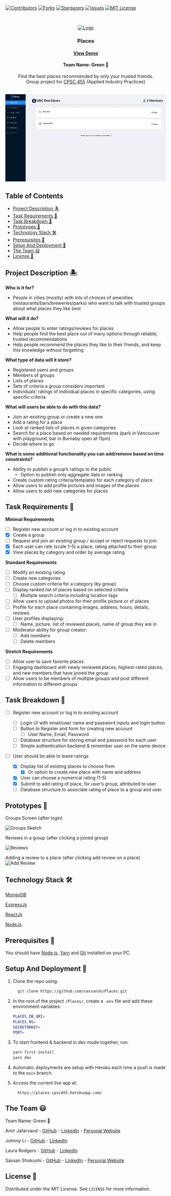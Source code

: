 [![Contributors][contributors-shield]][contributors-url]
[![Forks][forks-shield]][forks-url]
[![Stargazers][stars-shield]][stars-url]
[![Issues][issues-shield]][issues-url]
[![MIT License][license-shield]][license-url]

<br />
<p align="center">
  <a href="https://github.com/sassansh/Places">
    <img src="images/logo.png" alt="Logo" width="80" height="80">
  </a>

  <h3 align="center">Places</h3>
  <h4 align="center"><a href="https://places-cpsc455.herokuapp.com/">View Demo</a></h4>
  
 
  <h4 align="center">Team Name: Green 🌱</h4>

  <p align="center">
    Find the best places recommended by only your trusted friends.
    <br />
    Group project for <a href="https://blogs.ubc.ca/cpsc436i2021s/"> CPSC 455</a> (Applied Industry Practices)
    <br />
    <br />
  </p>
</p>

[![Site preview](/images/app-capture.gif)](https://places-cpsc455.herokuapp.com/)

## Table of Contents

- [Project Description 🏝](#project-description-)
- [Task Requirements 💼](#task-requirements-)
- [Task Breakdown 📝](#task-breakdown-)
- [Prototypes 🎨](#prototypes-)
- [Technology Stack 🛠️](#technology-stack-%EF%B8%8F)
- [Prerequisites 🍪](#prerequisites-)
- [Setup And Deployment 🔧](#setup-and-deployment-)
- [The Team ‎😃](#the-team-)
- [License 📔](#license-)

## Project Description 🏝

**Who is it for?**

- People in cities (mostly) with lots of choices of amenities (restaurants/bars/breweries/parks) who want to talk with trusted groups about what places they like best

**What will it do?**

- Allow people to enter ratings/reviews for places
- Help people find the best place out of many options through reliable, trusted recommendations
- Help people recommend the places they like to their friends, and keep this knowledge without forgetting

**What type of data will it store?**

- Registered users and groups
- Members of groups
- Lists of places
- Sets of criteria a group considers important
- Individuals’ ratings of individual places in specific categories, using specific criteria

**What will users be able to do with this data?**

- Join an existing group or create a new one
- Add a rating for a place
- Look at ranked lists of places in given categories
- Search for a place based on needed requirements (park in Vancouver with playground, bar in Burnaby open at 11pm)
- Decide where to go

**What is some additional functionality you can add/remove based on time constraints?**

- Ability to publish a group’s ratings to the public
  - Option to publish only aggregate data or ranking
- Create custom rating criteria/templates for each category of place
- Allow users to add profile pictures and images of the places
- Allow users to add new categories for places

## Task Requirements 💼

**Minimal Requirements**

- [ ] Register new account or log in to existing account
- [x] Create a group
- [ ] Request and join an existing group / accept or reject requests to join
- [x] Each user can rate (scale 1-5) a place, rating attached to their group
- [x] View places by category and order by average rating

**Standard Requirements**

- [ ] Modify an existing rating
- [ ] Create new categories
- [ ] Choose custom criteria for a category (by group)
- [ ] Display ranked list of places based on selected criteria
  - [ ] Multiple search criteria including location tags
- [ ] Allow users to upload photos for their profile picture or of places
- [ ] Profile for each place containing images, address, hours, details, reviews.
- [ ] User profiles displaying:
  - [ ] Name, picture, list of reviewed places, name of group they are in
- [ ] Moderator ability for group creator:
  - [ ] Add members
  - [ ] Delete members

**Stretch Requirements**

- [ ] Allow user to save favorite places
- [ ] Engaging dashboard with newly reviewed places, highest-rated places, and new members that have joined the group
- [ ] Allow users to be members of multiple groups and post different information to different groups

## Task Breakdown 📝

- [ ] Register new account or log in to existing account

  - [ ] Login UI with email/user name and password inputs and login button
  - [ ] Button to Register and form for creating new account
    - [ ] User Name, Email, Password
  - [ ] Database structure for storing email and password for each user
  - [ ] Simple authentication backend & remember user on the same device

- [ ] User should be able to leave ratings
  - [x] Display list of existing places to choose from
    - [x] Or option to create new place with name and address
  - [x] User can choose a numerical rating (1-5)
  - [x] Submit to add rating of place, for user’s group, attributed to user
  - [ ] Database structure to associate rating of place to a group and user.

## Prototypes 🎨

Groups Screen (after login)

![Groups Sketch][groups]

Reviews in a group (after clicking a joined group)

![Reviews][reviews]

Adding a review to a place (after clicking add review on a place)
![Add Review][add_review]

## Technology Stack 🛠️

[MongoDB](https://www.mongodb.com/)

[ExpressJs](https://expressjs.com/)

[ReactJs](https://reactjs.org/)

[NodeJs](https://nodejs.org/en/)

## Prerequisites 🍪

You should have [Node.js](https://nodejs.org/en/), [Yarn](https://classic.yarnpkg.com/en/docs/install/#mac-stable) and [Git](https://git-scm.com/) installed on your PC.

## Setup And Deployment 🔧

1. Clone the repo using:

   ```bash
     git clone https://github.com/sassansh/Places.git
   ```

2. In the root of the project `/Places/`, create a `.env` file and add these environment variables:

   ```bash
   PLACES_DB_URI=
   PLACES_NS=
   SECRETORKEY=
   PORT=
   ```

3. To start frontend & backend in dev mode together, run:

   ```bash
   yarn first-install
   yarn dev
   ```

4. Automatic deployments are setup with Heroku each time a push is made to the `main` branch.

5. Access the current live app at:

   ```https
     https://places-cpsc455.herokuapp.com/
   ```

## The Team ‎😃

Team Name: Green 🌱

Amir Jafarvand - [GitHub](https://github.com/amirjfr) - [LinkedIn](https://www.linkedin.com/in/amir-jafarvand/) - [Personal Website](http://www.amirjafarvand.com/)

Johnny Li - [GitHub](https://github.com/johnnybcs) - [LinkedIn](https://www.linkedin.com/in/johnny-li-ubc/)

Laura Rodgers - [GitHub](https://github.com/laurarodgers) - [LinkedIn](https://www.linkedin.com/in/rodgerslaura/)

Sassan Shokoohi - [GitHub](https://github.com/sassansh) - [LinkedIn](https://www.linkedin.com/in/sassanshokoohi/) - [Personal Website](https://sassanshokoohi.ca)

## License 📔

Distributed under the MIT License. See `LICENSE` for more information.

<!-- MARKDOWN LINKS & IMAGES -->
<!-- https://www.markdownguide.org/basic-syntax/#reference-style-links -->

[contributors-shield]: https://img.shields.io/github/contributors/sassansh/Places.svg?style=for-the-badge
[contributors-url]: https://github.com/sassansh/Places/graphs/contributors
[forks-shield]: https://img.shields.io/github/forks/sassansh/Places.svg?style=for-the-badge
[forks-url]: https://github.com/sassansh/Places/network/members
[stars-shield]: https://img.shields.io/github/stars/sassansh/Places.svg?style=for-the-badge
[stars-url]: https://github.com/sassansh/Places/stargazers
[issues-shield]: https://img.shields.io/github/issues/sassansh/Places.svg?style=for-the-badge
[issues-url]: https://github.com/sassansh/Places/issues
[license-shield]: https://img.shields.io/github/license/sassansh/Places.svg?style=for-the-badge
[license-url]: https://github.com/sassansh/Places/blob/main/LICENSE.txt
[groups]: images/groups_sketch.png
[add_review]: images/add_review_sketch.png
[reviews]: images/reviews_sketch.png
